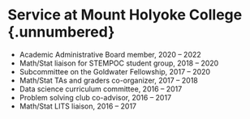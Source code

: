 Service at Mount Holyoke College {.unnumbered}
================================

-	Academic Administrative Board member, 2020 – 2022
-	Math/Stat liaison for STEMPOC student group, 2018 – 2020
-	Subcommittee on the Goldwater Fellowship, 2017 – 2020
-	Math/Stat TAs and graders co-organizer, 2017 – 2018
-	Data science curriculum committee, 2016 – 2017
-	Problem solving club co-advisor, 2016 – 2017
-	Math/Stat LITS liaison, 2016 – 2017

